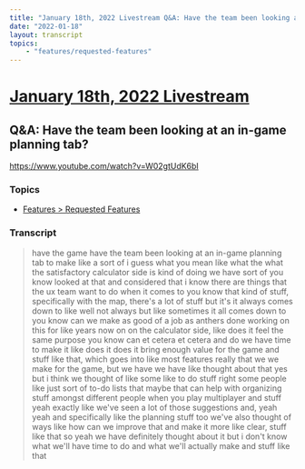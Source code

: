 ```yaml
---
title: "January 18th, 2022 Livestream Q&A: Have the team been looking at an in-game planning tab?"
date: "2022-01-18"
layout: transcript
topics:
    - "features/requested-features"
---
```

# [January 18th, 2022 Livestream](../2022-01-18.md)
## Q&A: Have the team been looking at an in-game planning tab?
https://www.youtube.com/watch?v=W02gtUdK6bI

### Topics
* [Features > Requested Features](../topics/features/requested-features.md)

### Transcript

> have the game have the team been looking at an in-game planning tab to make like a sort of i guess what you mean like what the what the satisfactory calculator side is kind of doing we have sort of you know looked at that and considered that i know there are things that the ux team want to do when it comes to you know that kind of stuff, specifically with the map, there's a lot of stuff but it's it always comes down to like well not always but like sometimes it all comes down to you know can we make as good of a job as anthers done working on this for like years now on on the calculator side, like does it feel the same purpose you know can et cetera et cetera and do we have time to make it like does it does it bring enough value for the game and stuff like that, which goes into like most features really that we we make for the game, but we have we have like thought about that yes but i think we thought of like some like to do stuff right some people like just sort of to-do lists that maybe that can help with organizing stuff amongst different people when you play multiplayer and stuff yeah exactly like we've seen a lot of those suggestions and, yeah yeah and specifically like the planning stuff too we've also thought of ways like how can we improve that and make it more like clear, stuff like that so yeah we have definitely thought about it but i don't know what we'll have time to do and what we'll actually make and stuff like that
